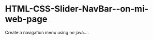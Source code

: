 HTML-CSS-Slider-NavBar--on-mi-web-page
======================================

Create a navigation menu using no java....
